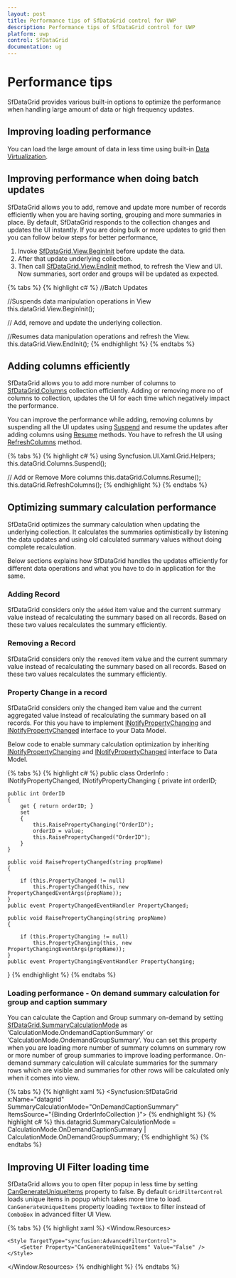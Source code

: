```yaml
---
layout: post
title: Performance tips of SfDataGrid control for UWP 
description: Performance tips of SfDataGrid control for UWP
platform: uwp
control: SfDataGrid
documentation: ug
---
```


# Performance tips

SfDataGrid provides various built-in options to optimize the performance when handling large amount of data or high frequency updates. 

## Improving loading performance

You can load the large amount of data in less time using built-in [Data Virtualization](https://help.syncfusion.com/uwp/sfdatagrid/data-virtualization).

## Improving performance when doing batch updates

SfDataGrid allows you to add, remove and update more number of records efficiently when you are having sorting, grouping and more summaries in place. By default, SfDataGrid responds to the collection changes and updates the UI instantly. If you are doing bulk or more updates to grid then you can follow below steps for better performance, 

1. Invoke [SfDataGrid.View.BeginInit](https://help.syncfusion.com/cr/cref_files/uwp/Syncfusion.Data.UWP~Syncfusion.Data.CollectionViewAdv~BeginInit.html) before update the data.
2. After that update underlying collection.
3. Then call [SfDataGrid.View.EndInit](https://help.syncfusion.com/cr/cref_files/uwp/Syncfusion.Data.UWP~Syncfusion.Data.CollectionViewAdv~EndInit.html) method, to refresh the View and UI.  Now summaries, sort order and groups will be updated as expected. 

{% tabs %}
{% highlight c# %}
//Batch Updates

//Suspends data manipulation operations in View
this.dataGrid.View.BeginInit();

// Add, remove and update the underlying collection. 

//Resumes data manipulation operations and refresh the View.
this.dataGrid.View.EndInit();
{% endhighlight %}
{% endtabs %}

## Adding columns efficiently

SfDataGrid allows you to add more number of columns to [SfDataGrid.Columns](https://help.syncfusion.com/cr/cref_files/uwp/Syncfusion.SfGrid.UWP~Syncfusion.UI.Xaml.Grid.SfDataGrid~Columns.html) collection efficiently. Adding or removing more no of columns to collection, updates the UI for each time which negatively impact the performance.

You can improve the performance while adding, removing columns by suspending all the UI updates using [Suspend](https://help.syncfusion.com/cr/cref_files/uwp/Syncfusion.SfGrid.UWP~Syncfusion.UI.Xaml.Grid.Columns~Suspend.html) and resume the updates after adding columns using [Resume](https://help.syncfusion.com/cr/cref_files/uwp/Syncfusion.SfGrid.UWP~Syncfusion.UI.Xaml.Grid.Columns~Resume.html) methods. You have to refresh the UI using [RefreshColumns](https://help.syncfusion.com/cr/cref_files/uwp/Syncfusion.SfGrid.UWP~Syncfusion.UI.Xaml.Grid.Helpers.GridHelper~RefreshColumns.html) method.

{% tabs %}
{% highlight c# %}
using Syncfusion.UI.Xaml.Grid.Helpers;
this.dataGrid.Columns.Suspend();

// Add or Remove More columns
this.dataGrid.Columns.Resume();
this.dataGrid.RefreshColumns();
{% endhighlight %}
{% endtabs %}

## Optimizing summary calculation performance

SfDataGrid optimizes the summary calculation when updating the underlying collection. It calculates the summaries optimistically by listening the data updates and using old calculated summary values without doing complete recalculation. 

Below sections explains how SfDataGrid handles the updates efficiently for different data operations and what you have to do in application for the same.

### Adding Record

SfDataGrid considers only the `added` item value and the current summary value instead of recalculating the summary based on all records. Based on these two values recalculates the summary efficiently. 

### Removing a Record

SfDataGrid considers only the `removed` item value and the current summary value instead of recalculating the summary based on all records. Based on these two values recalculates the summary efficiently.

### Property Change in a record

SfDataGrid considers only the changed item value and the current aggregated value instead of recalculating the summary based on all records.  For this you have to implement [INotifyPropertyChanging](https://msdn.microsoft.com/en-us/library/system.componentmodel.inotifypropertychanging.aspx) and [INotifyPropertyChanged](https://msdn.microsoft.com/en-us/library/system.componentmodel.inotifypropertychanged.aspx# "") interface to your Data Model.

Below code to enable summary calculation optimization by inheriting [INotifyPropertyChanging](https://msdn.microsoft.com/en-us/library/system.componentmodel.inotifypropertychanging.aspx) and [INotifyPropertyChanged](https://msdn.microsoft.com/en-us/library/system.componentmodel.inotifypropertychanged.aspx) interface to Data Model.

{% tabs %}
{% highlight c# %}
public class OrderInfo : INotifyPropertyChanged, INotifyPropertyChanging
{
    private int orderID;

    public int OrderID
    {
        get { return orderID; }
        set 
        {
            this.RaisePropertyChanging("OrderID");
            orderID = value;
            this.RaisePropertyChanged("OrderID");
        }
    }

    public void RaisePropertyChanged(string propName)
    {

        if (this.PropertyChanged != null)
            this.PropertyChanged(this, new PropertyChangedEventArgs(propName));
    }
    public event PropertyChangedEventHandler PropertyChanged;

    public void RaisePropertyChanging(string propName)
    {

        if (this.PropertyChanging != null)
            this.PropertyChanging(this, new PropertyChangingEventArgs(propName));
    }
    public event PropertyChangingEventHandler PropertyChanging;
}
{% endhighlight %}
{% endtabs %}

### Loading performance - On demand summary calculation for group and caption summary 

You can calculate the Caption and Group summary on-demand by setting [SfDataGrid.SummaryCalculationMode](https://help.syncfusion.com/cr/cref_files/uwp/Syncfusion.SfGrid.UWP~Syncfusion.UI.Xaml.Grid.SfDataGrid~SummaryCalculationMode.html) as ‘CalculationMode.OndemandCaptionSummary’ or ‘CalculationMode.OndemandGroupSummary’. You can set this property when you are loading more number of summary columns on summary row or more number of group summaries to improve loading performance. On-demand summary calculation will calculate summaries for the summary rows which are visible and summaries for other rows will be calculated only when it comes into view. 

{% tabs %}
{% highlight xaml %}
<Syncfusion:SfDataGrid x:Name="datagrid"                               
                       SummaryCalculationMode="OnDemandCaptionSummary"                            
                       ItemsSource="{Binding OrderInfoCollection }">
{% endhighlight %}
{% highlight c# %}
this.datagrid.SummaryCalculationMode = CalculationMode.OnDemandCaptionSummary | CalculationMode.OnDemandGroupSummary;
{% endhighlight %}
{% endtabs %}

## Improving UI Filter loading time

SfDataGrid allows you to open filter popup in less time by setting [CanGenerateUniqueItems](https://help.syncfusion.com/cr/cref_files/uwp/Syncfusion.SfGrid.UWP~Syncfusion.UI.Xaml.Grid.AdvancedFilterControl~CanGenerateUniqueItems.html) property to false. By default `GridFilterControl` loads unique items in popup which takes more time to load.
`CanGenerateUniqueItems` property loading `TextBox` to filter instead of `ComboBox` in advanced filter UI View.

{% tabs %}
{% highlight xaml %}
<Window.Resources>    
    <Style TargetType="syncfusion:GridFilterControl">
        <Setter Property="FilterMode" Value="AdvancedFilter" />
    </Style>

    <Style TargetType="syncfusion:AdvancedFilterControl">
        <Setter Property="CanGenerateUniqueItems" Value="False" />
    </Style>
</Window.Resources>
{% endhighlight %}
{% endtabs %}
